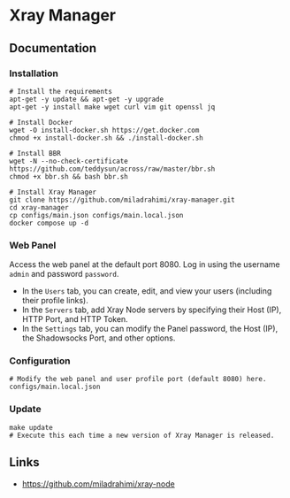 # Xray Manager

## Documentation

### Installation

```shell
# Install the requirements
apt-get -y update && apt-get -y upgrade
apt-get -y install make wget curl vim git openssl jq

# Install Docker
wget -O install-docker.sh https://get.docker.com
chmod +x install-docker.sh && ./install-docker.sh

# Install BBR
wget -N --no-check-certificate https://github.com/teddysun/across/raw/master/bbr.sh
chmod +x bbr.sh && bash bbr.sh
```

```shell
# Install Xray Manager
git clone https://github.com/miladrahimi/xray-manager.git
cd xray-manager
cp configs/main.json configs/main.local.json
docker compose up -d
```

### Web Panel

Access the web panel at the default port 8080. Log in using the username `admin` and password `password`.
* In the `Users` tab, you can create, edit, and view your users (including their profile links).
* In the `Servers` tab, add Xray Node servers by specifying their Host (IP), HTTP Port, and HTTP Token.
* In the `Settings` tab, you can modify the Panel password, the Host (IP), the Shadowsocks Port, and other options.

### Configuration

```shell
# Modify the web panel and user profile port (default 8080) here.
configs/main.local.json
```

### Update

``` shell
make update
# Execute this each time a new version of Xray Manager is released.
```

## Links

* https://github.com/miladrahimi/xray-node
